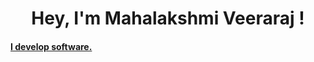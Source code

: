 <h1 align="center">Hey, I'm Mahalakshmi Veeraraj !
<a href="https://tenor.com/view/hello-gif-27179177"/>
</h1>
<h4>I develop software.</h4>
